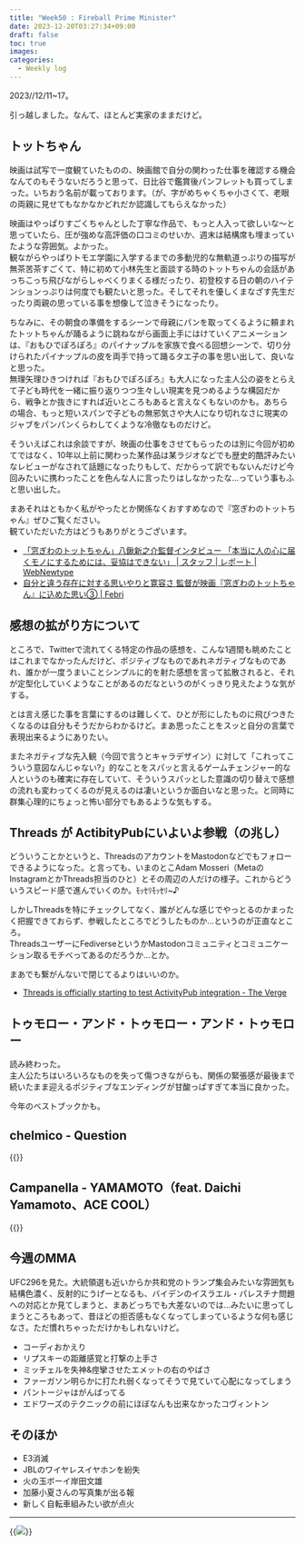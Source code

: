 ```yaml
---
title: "Week50 : Fireball Prime Minister"
date: 2023-12-20T03:27:34+09:00
draft: false
toc: true
images:
categories:
  - Weekly log 
---
```

2023//12/11~17。

引っ越しました。なんて、ほとんど実家のままだけど。

<!--more-->

## トットちゃん

映画は試写で一度観ていたものの、映画館で自分の関わった仕事を確認する機会なんてのもそうないだろうと思って、日比谷で鑑賞後パンフレットも買ってしまった。いちおう名前が載っております。（が、字がめちゃくちゃ小さくて、老眼の両親に見せてもなかなかどれだか認識してもらえなかった）

映画はやっぱりすごくちゃんとした丁寧な作品で、もっと人入って欲しいな～と思っていたら、圧が強めな高評価の口コミのせいか、週末は結構席も埋まっていたような雰囲気。よかった。  
観ながらやっぱりトモエ学園に入学するまでの多動児的な無軌道っぷりの描写が無茶苦茶すごくて、特に初めて小林先生と面談する時のトットちゃんの会話があっちこっち飛びながらしゃべくりまくる様だったり、初登校する日の朝のハイテンションっぷりは何度でも観たいと思った。そしてそれを優しくまなざす先生だったり両親の思っている事を想像して泣きそうになったり。

ちなみに、その朝食の準備をするシーンで母親にパンを取ってくるように頼まれたトットちゃんが踊るように跳ねながら画面上手にはけていくアニメーションは、『おもひでぽろぽろ』のパイナップルを家族で食べる回想シーンで、切り分けられたパイナップルの皮を両手で持って踊るタエ子の事を思い出して、良いなと思った。  
無理矢理ひきつければ『おもひでぽろぽろ』も大人になった主人公の姿をとらえて子ども時代を一緒に振り返りつつ生々しい現実を見つめるような構図だから、戦争とか抜きにすれば近いところもあると言えなくもないのかも。あちらの場合、もっと短いスパンで子どもの無邪気さや大人になり切れなさに現実のジャブをパンパンくらわしてくような冷徹なものだけど。

そういえばこれは余談ですが、映画の仕事をさせてもらったのは別に今回が初めてではなく、10年以上前に関わった某作品は某ラジオなどでも歴史的酷評みたいなレビューがなされて話題になったりもして、だからって訳でもないんだけど今回みたいに携わったことを色んな人に言ったりはしなかったな…っていう事もふと思い出した。

まあそれはともかく私がやったとか関係なくおすすめなので『窓ぎわのトットちゃん』ぜひご覧ください。  
観ていただいた方はどうもありがとうございます。

- [「窓ぎわのトットちゃん」八鍬新之介監督インタビュー 「本当に人の心に届くモノにするためには、妥協はできない」 | スタッフ | レポート | WebNewtype](https://webnewtype.com/report/staff/entry-27935.html)
- [自分と違う存在に対する思いやりと寛容さ 監督が映画『窓ぎわのトットちゃん』に込めた思い③ | Febri](https://febri.jp/topics/tottochan-movie_03/)

## 感想の拡がり方について

ところで、Twitterで流れてくる特定の作品の感想を、こんな1週間も眺めたことはこれまでなかったんだけど、ポジティブなものであれネガティブなものであれ、誰かが一度うまいことシンプルに的を射た感想を言って拡散されると、それが定型化していくようなことがあるのだなというのがくっきり見えたような気がする。

とは言え感じた事を言葉にするのは難しくて、ひとが形にしたものに飛びつきたくなるのは自分もそうだからわかるけど。まあ思ったことをスッと自分の言葉で表現出来るようにありたい。

またネガティブな先入観（今回で言うとキャラデザイン）に対して「これってこういう意図なんじゃない?」的なことをスパッと言えるゲームチェンジャー的な人というのも確実に存在していて、そういうスパッとした意識の切り替えで感想の流れも変わってくるのが見えるのは凄いというか面白いなと思った。と同時に群集心理的にちょっと怖い部分でもあるような気もする。

## Threads が ActibityPubにいよいよ参戦（の兆し）

どういうことかというと、ThreadsのアカウントをMastodonなどでもフォローできるようになった。と言っても、いまのとこAdam Mosseri（MetaのInstagramとかThreads担当のひと）とその周辺の人だけの様子。これからどういうスピード感で進んでいくのか。ﾓｯｾﾘﾓｯｾﾘ~♪

しかしThreadsを特にチェックしてなく、誰がどんな感じでやっとるのかまったく把握できておらず、参戦したところでどうしたものか…というのが正直なところ。  
ThreadsユーザーにFediverseというかMastodonコミュニティとコミュニケーション取るモチベってあるのだろうか…とか。

まあでも繋がんないで閉じてるよりはいいのか。

- [Threads is officially starting to test ActivityPub integration - The Verge](https://www.theverge.com/2023/12/13/24000120/threads-meta-activitypub-test-mastodon)

## トゥモロー・アンド・トゥモロー・アンド・トゥモロー

読み終わった。  
主人公たちはいろいろなものを失って傷つきながらも、関係の緊張感が最後まで続いたまま迎えるポジティブなエンディングが甘酸っぱすぎて本当に良かった。

今年のベストブックかも。

## chelmico - Question

{{<youtube Lh4xzR90_4M>}}

## Campanella - YAMAMOTO（feat. Daichi Yamamoto、ACE COOL）

{{<youtube MzsQHWmaBe8>}}

## 今週のMMA

UFC296を見た。大統領選も近いからか共和党のトランプ集会みたいな雰囲気も結構色濃く、反射的にうげーとなるも、バイデンのイスラエル・パレスチナ問題への対応とか見てしまうと、まあどっちでも大差ないのでは…みたいに思ってしまうところもあって、昔ほどの拒否感もなくなってしまっているような何も感じなさ。ただ慣れちゃっただけかもしれないけど。

- コーディおかえり
- リプスキーの距離感覚と打撃の上手さ
- ミッチェルを失神&痙攣させたエメットの右のやばさ
- ファーガソン明らかに打たれ弱くなってそうで見ていて心配になってしまう
- パントージャはがんばってる
- エドワーズのテクニックの前にほぼなんも出来なかったコヴィントン

## そのほか

- E3消滅
- JBLのワイヤレスイヤホンを紛失
- 火の玉ボーイ岸田文雄
- 加藤小夏さんの写真集が出る報
- 新しく自転車組みたい欲が点火
  
---  
  
{{<image src="/images/2023/1217_omoide.webp">}}
